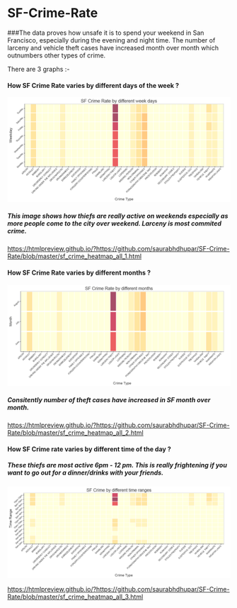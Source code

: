 # SF-Crime-Rate

###The data proves how unsafe it is to spend your weekend in San Francisco, especially during the evening and night time. The number of larceny and vehicle theft cases have increased month over month which outnumbers other types of crime.


There are 3 graphs :-

#### How SF Crime Rate varies by different days of the week ?

![alt tag](https://github.com/saurabhdhupar/SF-Crime-Rate/blob/master/image1.png)

##### This image shows how thiefs are really active on weekends especially as more people come to the city over weekend. Larceny is most commited crime.

https://htmlpreview.github.io/?https://github.com/saurabhdhupar/SF-Crime-Rate/blob/master/sf_crime_heatmap_all_1.html

#### How SF Crime Rate varies by different months ? 

![alt tag](https://github.com/saurabhdhupar/SF-Crime-Rate/blob/master/image2.png)

##### Consitently number of theft cases have increased in SF month over month. 

https://htmlpreview.github.io/?https://github.com/saurabhdhupar/SF-Crime-Rate/blob/master/sf_crime_heatmap_all_2.html

#### How SF Crime rate varies by different time of the day ?
 
##### These thiefs are most active 6pm - 12 pm. This is really frightening if you want to go out for a dinner/drinks with your friends.

![alt tag](https://github.com/saurabhdhupar/SF-Crime-Rate/blob/master/image3.png)

https://htmlpreview.github.io/?https://github.com/saurabhdhupar/SF-Crime-Rate/blob/master/sf_crime_heatmap_all_3.html
